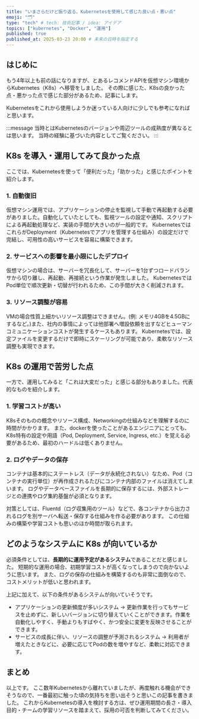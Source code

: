 ```yaml
---
title: "いまさらだけど振り返る、Kubernetesを使用して感じた良い点・悪い点"
emoji: "🗂"
type: "tech" # tech: 技術記事 / idea: アイデア
topics: ["kubernetes", "Docker", "運用"]
published: true
published_at: 2025-03-23 20:00 # 未来の日時を指定する
---
```


## はじめに

もう4年以上も前の話になりますが、とあるレコメンドAPIを仮想マシン環境からKubernetes（K8s）へ移管をしました。
その際に感じた、K8sの良かった点・悪かった点で感じた部分があるため、記事にします。

Kubernetesをこれから使用しようか迷っている人向けに少しでも参考になればと思います。

:::message
当時とはKubernetesのバージョンや周辺ツールの成熟度が異なるとは思います。
当時の経験に基づいた内容としてご覧ください。
:::

## K8s を導入・運用してみて良かった点

ここでは、Kubernetesを使って「便利だった」「助かった」と感じたポイントを紹介します。

### 1. 自動復旧

仮想マシン運用では、アプリケーションの停止を監視して手動で再起動する必要がありました。自動化していたとしても、監視ツールの設定や通知、スクリプトによる再起動処理など、実装の手間が大きいのが一般的です。
KubernetesではこれらがDeployment（Kubernetesでアプリを管理する仕組み）の設定だけで完結し、可用性の高いサービスを容易に構築できます。

### 2. サービスへの影響を最小限にしたデプロイ

仮想マシンの場合は、サーバーを冗長化して、サーバーを1台ずつロードバランサから切り離し、再起動、再接続という作業が発生しました。
KubernetesではPod単位で順次更新・切替が行われるため、この手間が大きく削減されます。

### 3. リソース調整が容易

VMの場合性質上細かいリソース調整はできません。(例: メモリ4GBを4.5GBにするなど。)また、社内の事情によっては他部署へ増設依頼を出すなどヒューマンコミュニケーションコストが発生するケースもあります。
Kubernetesでは、設定ファイルを変更するだけで即時にスケーリングが可能であり、柔軟なリソース調整も実現できます。

## K8s の運用で苦労した点

一方で、運用してみると「これは大変だった」と感じる部分もありました。代表的なものを紹介します。

### 1. 学習コストが高い

K8sそのものの概念やリソース構成、Networkingの仕組みなどを理解するのに時間がかかります。
また、dockerを使ったことがあるエンジニアにとっても、K8s特有の設定や用語（Pod, Deployment, Service, Ingress, etc.）を覚える必要があるため、最初のハードルは低くありません。

### 2. ログやデータの保存

コンテナは基本的にステートレス（データが永続化されない）なため、Pod（コンテナの実行単位）が再作成されるたびにコンテナ内部のファイルは消えてしまいます。
ログやデータベースファイルを長期的に保存するには、外部ストレージとの連携やログ集約基盤が必須となります。

対策としては、Fluentd（ログ収集用のツール）などで、各コンテナから出力されるログを別サーバへ転送・保存する仕組みを作る必要があります。
この仕組みの構築や学習コストも思いのほか時間が取られます。

## どのようなシステムに K8s が向いているか

必須条件としては、**長期的に運用予定があるシステム**であることだと感じました。
短期的な運用の場合、初期学習コストが高くなってしまうので向かないように思います。
また、ログの保存の仕組みを構築するのも非常に面倒なので、コストメリットが低いと思われます。

上記に加えて、以下の条件があるシステムが向いていそうです。

- アプリケーションの更新頻度が多いシステム
→ 更新作業を行ってもサービスを止めずに、新しいバージョンに切り替えていくことができます。作業を自動化しやすく、手動よりもすばやく、かつ安全に変更を反映させることができます。
- サービスの成長に伴い、リソースの調整が予測されるシステム
→ 利用者が増えたときなどに、必要に応じてPodの数を増やすなど、柔軟に対応できます。

## まとめ

以上です。
ここ数年Kubernetesから離れていましたが、再度触れる機会ができそうなので、一番最初に触った頃の気持ちを思い出そうと思いこの記事を書きました。
これからKubernetesの導入を検討する方は、ぜひ運用期間の長さ・導入目的・チームの学習リソースを踏まえて、採用の可否を判断してみてください。
